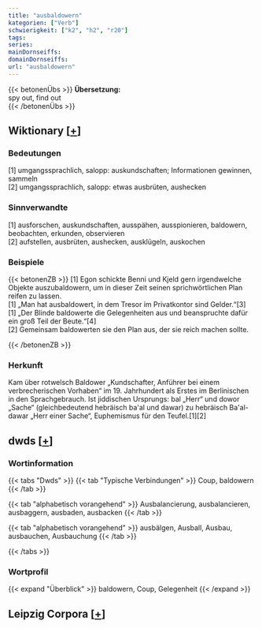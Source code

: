 ```yaml
---
title: "ausbaldowern"
kategorien: ["Verb"]
schwierigkeit: ["k2", "h2", "r20"]
tags:
series:
mainDornseiffs:
domainDornseiffs:
url: "ausbaldowern"
---
```


{{< betonenÜbs >}}
**Übersetzung:**  
spy out, find out  
{{< /betonenÜbs >}}

## Wiktionary [[+](https://de.wiktionary.org/wiki/ausbaldowern)]

### Bedeutungen
[1] umgangssprachlich, salopp: auskundschaften; Informationen gewinnen, sammeln  
[2] umgangssprachlich, salopp: etwas ausbrüten, aushecken  

### Sinnverwandte
[1] ausforschen, auskundschaften, ausspähen, ausspionieren, baldowern, beobachten, erkunden, observieren  
[2] aufstellen, ausbrüten, aushecken, ausklügeln, auskochen  

### Beispiele
{{< betonenZB >}}
[1] Egon schickte Benni und Kjeld gern irgendwelche Objekte auszubaldowern, um in dieser Zeit seinen sprichwörtlichen Plan reifen zu lassen.  
[1] „Man hat ausbaldowert, in dem Tresor im Privatkontor sind Gelder.“[3]  
[1] „Der Blinde baldowerte die Gelegenheiten aus und beanspruchte dafür ein groß Teil der Beute.“[4]  
[2] Gemeinsam baldowerten sie den Plan aus, der sie reich machen sollte.  

{{< /betonenZB >}}
### Herkunft
Kam über rotwelsch Baldower „Kundschafter, Anführer bei einem verbrecherischen Vorhaben“ im 19. Jahrhundert als Erstes im Berlinischen in den Sprachgebrauch. Ist jiddischen Ursprungs: bal „Herr“  und dowor „Sache“ (gleichbedeutend hebräisch ba'al und dawar) zu hebräisch Ba'al-dawar „Herr einer Sache“, Euphemismus für den Teufel.[1][2]  



## dwds [[+](https://www.dwds.de/wb/ausbaldowern)]

### Wortinformation
{{< tabs "Dwds" >}}
{{< tab "Typische Verbindungen" >}}
Coup, baldowern
{{< /tab >}}

{{< tab "alphabetisch vorangehend" >}}
Ausbalancierung, ausbalancieren, ausbaggern, ausbaden, ausbacken
{{< /tab >}}

{{< tab "alphabetisch vorangehend" >}}
ausbälgen, Ausball, Ausbau, ausbauchen, Ausbauchung
{{< /tab >}}

{{< /tabs >}}

### Wortprofil
{{< expand "Überblick" >}} baldowern, Coup, Gelegenheit {{< /expand >}}

## Leipzig Corpora [[+](https://corpora.uni-leipzig.de/en/res?word=ausbaldowern&corpusId=deu_newscrawl-public_2018)]


